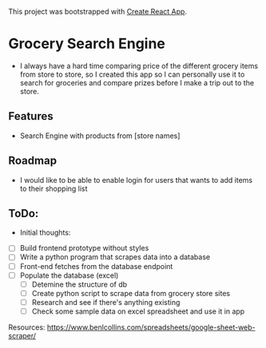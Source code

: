 This project was bootstrapped with [Create React App](https://github.com/facebook/create-react-app).

# Grocery Search Engine
- I always have a hard time comparing price of the different grocery items from store to store, so I created this app so I can personally use it to search for groceries and compare prizes before I make a trip out to the store. 


## Features
- Search Engine with products from [store names]

## Roadmap
- I would like to be able to enable login for users that wants to add items to their shopping list

## ToDo:

* Initial thoughts:

- [ ] Build frontend prototype without styles
- [ ] Write a python program that scrapes data into a database
- [ ] Front-end fetches from the database endpoint
- [ ] Populate the database (excel)
  - [ ] Detemine the structure of db
  - [ ] Create python script to scrape data from grocery store sites
  - [ ] Research and see if there's anything existing
  - [ ] Check some sample data on excel spreadsheet and use it in app

Resources:
https://www.benlcollins.com/spreadsheets/google-sheet-web-scraper/